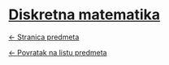 # [Diskretna matematika](https://www.github.com/studosi-fer/DISMAT)
[<- Stranica predmeta](https://www.fer.unizg.hr/predmet/dismat_a)

[<- Povratak na listu predmeta](https://www.github.com/studosi/FER)
